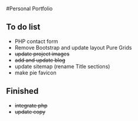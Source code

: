 #Personal Portfolio

## To do list

- PHP contact form
- Remove Bootstrap and update layout Pure Grids
- ~~update project images~~
- ~~add and update blog~~
- update sitemap (rename Title sections)
- make pie favicon

## Finished
- ~~integrate php~~
- ~~update copy~~
